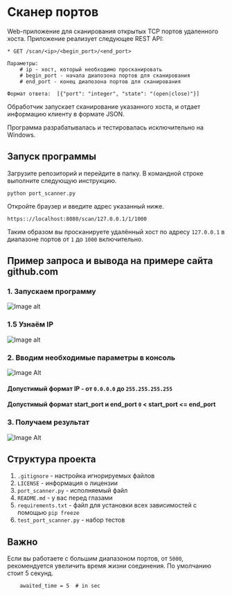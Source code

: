 # Сканер портов

Web-приложение для сканирования открытых TCP портов удаленного хоста.
Приложение реализует следующее REST API:

    * GET /scan/<ip>/<begin_port>/<end_port>

    Параметры:
        # ip - хост, который необходимо просканировать
        # begin_port - начала диапозона портов для сканирования
        # end_port - конец диапозона портов для сканирования

    Формат ответа:  [{"port": "integer", "state": "(open|close)"}]


Обработчик запускает сканирование указанного хоста, и отдает информацию клиенту в формате JSON.

Программа разрабатывалась и тестировалась исключительно на Windows.
    


## Запуск программы
Загрузите репозиторий и перейдите в папку. В командной строке выполните следующую инструкцию.

`python port_scanner.py`

Откройте браузер и введите адрес указанный ниже.
    
`https:://localhost:8080/scan/127.0.0.1/1/1000`

Таким образом вы просканируете удалённый хост по адресу `127.0.0.1` в диапазоне портов от `1` до `1000` включительно.
## Пример запроса и вывода на примере сайта github.com
### 1.  Запускаем программу
![Image alt](https://sun9-east.userapi.com/sun9-23/s/v1/ig2/hZ8Uix6tbp2hWEjqVoVKeOm3RUf1ggtWoW_TlNguSwqah7Qs77vHpJ7kw45QxGSssNB8LaAPeTV5AEzavtkxK0JX.jpg?size=533x71&quality=96&type=album)
### 1.5  Узнаём IP
![Image alt](https://sun9-west.userapi.com/sun9-38/s/v1/ig2/4Qa9bkang5qFIsYMtOZEJPhOywspoq_R8rH9iVh0MuIZea8ta4Rl5IScEfWyYJcZ2j-lko5ndE0xN7XuHfckY7WJ.jpg?size=1006x726&quality=96&type=album)
### 2.  Вводим необходимые параметры в консоль
![Image Alt](https://sun9-north.userapi.com/sun9-81/s/v1/ig2/zRjjY9iOJewoWm15Bv7P4TF8d7AD3ItdDVmUINt2pGY06BoyC6asJekUcBBEHcoXtePAQm4_PxYr2C7-PKEaRkH1.jpg?size=557x102&quality=96&type=album)

#### Допустимый формат IP - от `0.0.0.0` до `255.255.255.255`
#### Допустимый формат start_port и end_port `0` < start_port <= end_port
### 3.  Получаем результат
![Image Alt](https://sun9-west.userapi.com/sun9-48/s/v1/ig2/qslPIDdoAeVniHME31tFSXtkliipDIJhFi8Kzc8fO3tYTMj8axF1MfupFVRE04Oce7KN0DamPi5a4AQoZLD-A3vj.jpg?size=1920x1033&quality=96&type=album)
## Структура проекта
1. `.gitignore` - настройка игнорируемых файлов
2. `LICENSE` - информация о лицензии
3. `port_scanner.py` - исполняемый файл
4. `README.md` - у вас перед глазами
5. `requirements.txt` - файл для установки всех зависимостей с помощью `pip freeze`
6. `test_port_scanner.py` - набор тестов

## Важно
Если вы работаете с большим диапазоном портов, от `5000`, рекомендуется увеличить время жизни соединения. По умолчанию стоит 5 секунд.

        awaited_time = 5  # in sec
